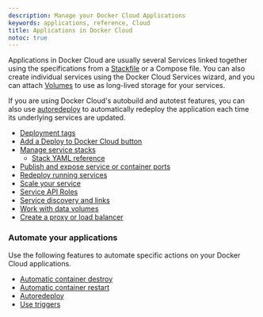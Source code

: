 ```yaml
---
description: Manage your Docker Cloud Applications
keywords: applications, reference, Cloud
title: Applications in Docker Cloud
notoc: true
---
```

Applications in Docker Cloud are usually several Services linked together using the specifications from a [Stackfile](stacks.md) or a Compose file. You can also create individual services using the Docker Cloud Services wizard, and you can attach [Volumes](volumes.md) to use as long-lived storage for your services.

If you are using Docker Cloud's autobuild and autotest features, you can also use [autoredeploy](auto-redeploy.md) to automatically redeploy the application each time its underlying services are updated.

* [Deployment tags](deploy-tags.md)
* [Add a Deploy to Docker Cloud button](deploy-to-cloud-btn.md)
* [Manage service stacks](stacks.md) 
    * [Stack YAML reference](stack-yaml-reference.md)
* [Publish and expose service or container ports](ports.md)
* [Redeploy running services](service-redeploy.md)
* [Scale your service](service-scaling.md)
* [Service API Roles](api-roles.md)
* [Service discovery and links](service-links.md)
* [Work with data volumes](volumes.md)
* [Create a proxy or load balancer](load-balance-hello-world.md)

### Automate your applications

Use the following features to automate specific actions on your Docker Cloud applications.

* [Automatic container destroy](auto-destroy.md)
* [Automatic container restart](autorestart.md)
* [Autoredeploy](auto-redeploy.md)
* [Use triggers](triggers.md)